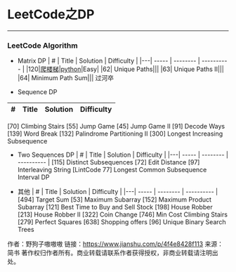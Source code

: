# LeetCode之DP

----

### LeetCode Algorithm

- Matrix DP
| # | Title | Solution | Difficulty |
|---| ----- | -------- | ---------- |
|120|[爬楼梯](https://leetcode-cn.com/problems/climbing-stairs/)|[python](./daily/70_2020-04-08.md)|Easy|
|62| Unique Paths|||
|63| Unique Paths II|||
|64| Minimum Path Sum|||
过河卒

- Sequence DP

| # | Title | Solution | Difficulty |
|---| ----- | -------- | ---------- |
[70] Climbing Stairs
[55] Jump Game
[45] Jump Game II
[91] Decode Ways
[139] Word Break
[132] Palindrome Partitioning II
[300] Longest Increasing Subsequence

- Two Sequences DP
| # | Title | Solution | Difficulty |
|---| ----- | -------- | ---------- |
[115] Distinct Subsequences
[72] Edit Distance
[97] Interleaving String
[LintCode 77] Longest Common Subsequence
Interval DP

- 其他
| # | Title | Solution | Difficulty |
|---| ----- | -------- | ---------- |
[494] Target Sum
[53] Maximum Subarray
[152] Maximum Product Subarray
[121] Best Time to Buy and Sell Stock
[198] House Robber
[213] House Robber II
[322] Coin Change
[746] Min Cost Climbing Stairs
[279] Perfect Squares
[638] Shopping offers
[96] Unique Binary Search Trees

作者：野狗子嗷嗷嗷
链接：https://www.jianshu.com/p/4f4e8428f113
来源：简书
著作权归作者所有。商业转载请联系作者获得授权，非商业转载请注明出处。